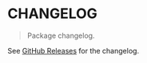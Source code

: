 # CHANGELOG

> Package changelog.

See [GitHub Releases](https://github.com/stdlib-js/stats-base-dists-cauchy-quantile/releases) for the changelog.